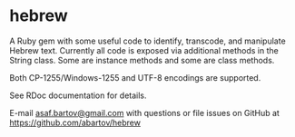 hebrew
======

A Ruby gem with some useful code to identify, transcode, and manipulate Hebrew text.  Currently all code is exposed via additional methods in the String class. Some are instance methods and some are class methods.

Both CP-1255/Windows-1255 and UTF-8 encodings are supported.

See RDoc documentation for details.

E-mail asaf.bartov@gmail.com with questions or file issues on GitHub at https://github.com/abartov/hebrew
